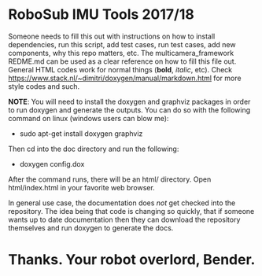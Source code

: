 # RoboSub IMU Tools 2017/18
Someone needs to fill this out with instructions on how to install dependencies, run this script, add test cases, run test cases, add new components, why this repo matters, etc.  The multicamera_framework REDME.md can be used as a clear reference on how to fill this file out. General HTML codes work for normal things (<B>bold</B>, <I>italic</I>, etc).  Check https://www.stack.nl/~dimitri/doxygen/manual/markdown.html for more style codes and such.

<B>NOTE</B>:  You will need to install the doxygen and graphviz packages in order to run doxygen and generate the outputs.  You can do so with the following command on linux (windows users can blow me):

-  sudo apt-get install doxygen graphviz

Then cd into the doc directory and run the following:
  
-  doxygen config.dox

After the command runs, there will be an html/ directory.  Open html/index.html in your favorite web browser.

In general use case, the documentation does <I>not</I> get checked into the repository.  The idea being that code is changing so quickly, that if someone wants up to date documentation then they can download the repository themselves and run doxygen to generate the docs.

# Thanks. Your robot overlord, Bender.
